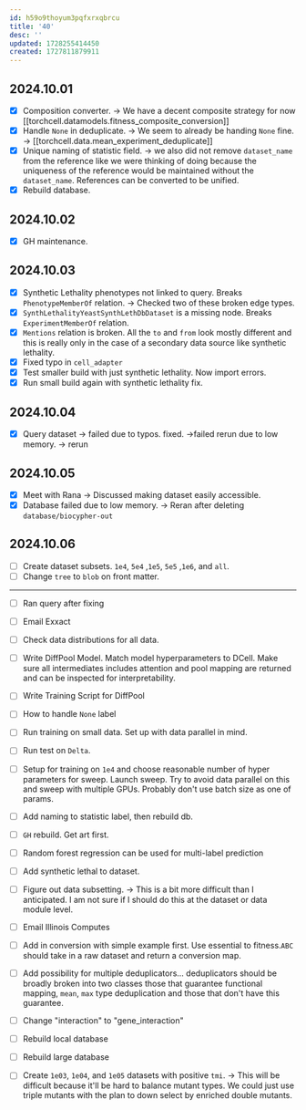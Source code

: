 ```yaml
---
id: h59o9thoyum3pqfxrxqbrcu
title: '40'
desc: ''
updated: 1728255414450
created: 1727811879911
---
```

## 2024.10.01

- [x] Composition converter. → We have a decent composite strategy for now [[torchcell.datamodels.fitness_composite_conversion]]
- [x] Handle `None` in deduplicate. → We seem to already be handing `None` fine. → [[torchcell.data.mean_experiment_deduplicate]]
- [x] Unique naming of statistic field. → we also did not remove `dataset_name` from the reference like we were thinking of doing because the uniqueness of the reference would be maintained without the `dataset_name`. References can be converted to be unified.
- [x] Rebuild database.

## 2024.10.02

- [x] GH maintenance.

## 2024.10.03

- [x] Synthetic Lethality phenotypes not linked to query. Breaks `PhenotypeMemberOf` relation. → Checked two of these broken edge types.
- [x] `SynthLethalityYeastSynthLethDbDataset` is a missing node. Breaks `ExperimentMemberOf` relation.
- [x] `Mentions` relation is broken. All the `to` and `from` look mostly different and this is really only in the case of a secondary data source like synthetic lethality.
- [x] Fixed typo in `cell_adapter`
- [x] Test smaller build with just synthetic lethality. Now import errors.
- [x] Run small build again with synthetic lethality fix.

## 2024.10.04

- [x] Query dataset → failed due to typos. fixed. →failed rerun due to low memory. → rerun

## 2024.10.05

- [x] Meet with Rana → Discussed making dataset easily accessible.
- [x] Database failed due to low memory. → Reran after deleting `database/biocypher-out`

## 2024.10.06

- [ ] Create dataset subsets. `1e4`, `5e4` ,`1e5`, `5e5` ,`1e6`, and `all`.
- [ ] Change `tree` to `blob` on front matter.

***

- [ ] Ran query after fixing
- [ ] Email Exxact

- [ ] Check data distributions for all data.

- [ ] Write DiffPool Model. Match model hyperparameters to DCell. Make sure all intermediates includes attention and pool mapping are returned and can be inspected for interpretability.
- [ ] Write Training Script for DiffPool
- [ ] How to handle `None` label
- [ ] Run training on small data. Set up with data parallel in mind.
- [ ] Run test on `Delta`.

- [ ] Setup for training on `1e4` and choose reasonable number of hyper parameters for sweep. Launch sweep. Try to avoid data parallel on this and sweep with multiple GPUs. Probably don't use batch size as one of params.

- [ ] Add naming to statistic label, then rebuild db.

- [ ] `GH` rebuild. Get art first.
- [ ] Random forest regression can be used for multi-label prediction

- [ ] Add synthetic lethal to dataset.
- [ ] Figure out data subsetting. → This is a bit more difficult than I anticipated. I am not sure if I should do this at the dataset or data module level.

- [ ] Email Illinois Computes
- [ ] Add in conversion with simple example first. Use essential to fitness.`ABC` should take in a raw dataset and return a conversion map.
- [ ] Add possibility for multiple deduplicators... deduplicators should be broadly broken into two classes those that guarantee functional mapping, `mean`, `max` type deduplication and those that don't have this guarantee.
- [ ] Change "interaction" to "gene_interaction"
- [ ] Rebuild local database
- [ ] Rebuild large database

- [ ] Create `1e03`, `1e04`, and `1e05` datasets with positive `tmi`. → This will be difficult because it'll be hard to balance mutant types. We could just use triple mutants with the plan to down select by enriched double mutants.
